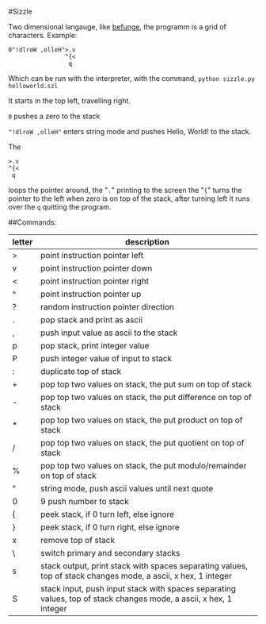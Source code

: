 #Sizzle

Two dimensional langauge, like [befunge](https://en.wikipedia.org/wiki/Esoteric_programming_language#Befunge), the programm is a grid of characters. Example:

```
0"!dlroW ,olleH">.v
                ^{<
                 q 

```

Which can be run with the interpreter, with the command, `python sizzle.py helloworld.szl`

It starts in the top left, travelling right.

`0` pushes a zero to the stack

`"!dlroW ,olleH"` enters string mode and pushes Hello, World! to the stack.



The

```
>.v
^{<
 q 
```
loops the pointer around, the "`.`" printing to the screen the "`{`" turns the pointer to the left when zero is on top of the stack, after turning left it runs over the `q` quitting the program.



##Commands:

|letter|description|
|------|-----------|
|>|point instruction pointer left|
|v|point instruction pointer down|
|<|point instruction pointer right|
|^|point instruction pointer up|
|?|random instruction pointer direction|
|.|pop stack and print as ascii|
|,|push input value as ascii to the stack|
|p|pop stack, print integer value|
|P|push integer value of input to stack|
|:|duplicate top of stack|
|+|pop top two values on stack, the put sum on top of stack|
|-|pop top two values on stack, the put difference on top of stack|
|\*|pop top two values on stack, the put product on top of stack|
|/|  pop top two values on stack, the put quotient on top of stack|
|%|pop top two values on stack, the put modulo/remainder on top of stack|
|"|string mode, push ascii values until next quote|
|0|9 push number to stack|
|{|peek stack, if 0 turn left, else ignore|
|}|peek stack, if 0 turn right, else ignore|
|x|remove top of stack|
| \\ |switch primary and secondary stacks|
|s|stack output, print stack with spaces separating values, top of stack changes mode, a ascii, x hex, 1 integer|
|S|stack input, push input stack with spaces separating values, top of stack changes mode, a ascii, x hex, 1 integer|
